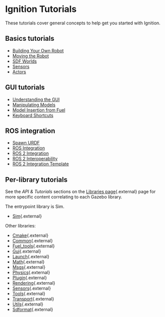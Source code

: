 # Ignition Tutorials

These tutorials cover general concepts to help get you started with Ignition.

## Basics tutorials

* [Building Your Own Robot](building_robot)
* [Moving the Robot](moving_robot)
* [SDF Worlds](sdf_worlds)
* [Sensors](sensors)
* [Actors](actors)

## GUI tutorials

* [Understanding the GUI](gui)
* [Manipulating Models](manipulating_models)
* [Model Insertion from Fuel](fuel_insert)
* [Keyboard Shortcuts](hotkeys)

## ROS integration

* [Spawn URDF](spawn_urdf)
* [ROS Integration](ros_integration)
* [ROS 2 Integration](ros2_integration)
* [ROS 2 Interoperability](ros2_interop)
* [ROS 2 Integration Template](ros_gz_project_template_guide)

## Per-library tutorials

See the *API & Tutorials* sections on the [Libraries page](/libs){.external} page for more specific content correlating to each Gazebo library.

The entrypoint library is Sim.
- [Sim](/api/sim/6/tutorials.html){.external}

Other libraries:
- [Cmake](/api/cmake/2/tutorials.html){.external}
- [Common](/api/common/4/tutorials.html){.external}
- [Fuel_tools](/api/fuel_tools/7/tutorials.html){.external}
- [Gui](/api/gui/6/tutorials.html){.external}
- [Launch](/api/launch/5/tutorials.html){.external}
- [Math](/api/math/6/tutorials.html){.external}
- [Msgs](/api/msgs/8/tutorials.html){.external}
- [Physics](/api/physics/5/tutorials.html){.external}
- [Plugin](/api/plugin/1/tutorials.html){.external}
- [Rendering](/api/rendering/6/tutorials.html){.external}
- [Sensors](/api/sensors/6/tutorials.html){.external}
- [Tools](/api/tools/1/tutorials.html){.external}
- [Transport](/api/transport/11/tutorials.html){.external}
- [Utils](/api/utils/1/tutorials.html){.external}
- [Sdformat](/api/sdformat/12/){.external}
